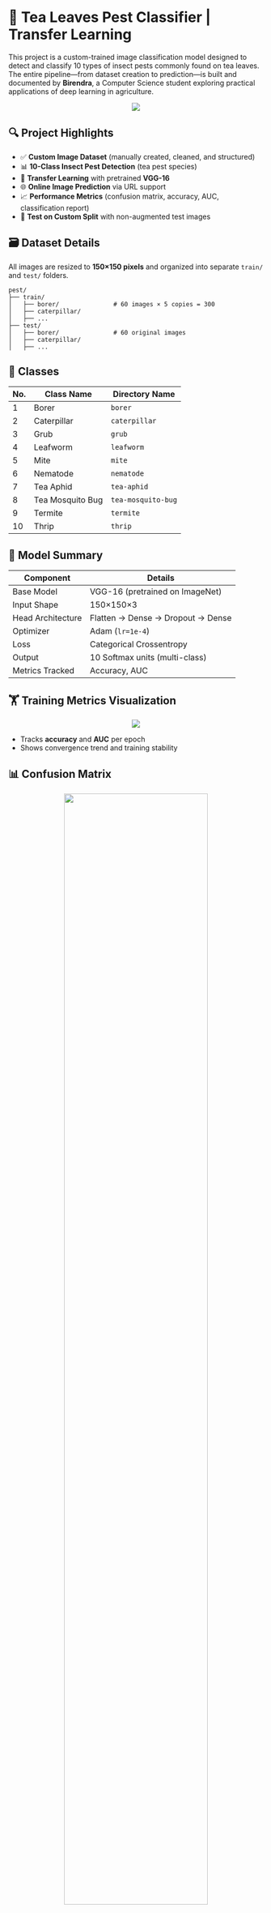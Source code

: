 # 🐛 Tea Leaves Pest Classifier | Transfer Learning

This project is a custom-trained image classification model designed to detect and classify 10 types of insect pests commonly found on tea leaves. The entire pipeline—from dataset creation to prediction—is built and documented by **Birendra**, a Computer Science student exploring practical applications of deep learning in agriculture.

<div align="center">
  <img src="./assets/Visual_Sample_of_Each_Class.png"/>
</div>


## 🔍 Project Highlights

- ✅ **Custom Image Dataset** (manually created, cleaned, and structured)
- 📊 **10-Class Insect Pest Detection** (tea pest species)
- 🔁 **Transfer Learning** with pretrained **VGG-16**
- 🌐 **Online Image Prediction** via URL support
- 📈 **Performance Metrics** (confusion matrix, accuracy, AUC, classification report)
- 🧪 **Test on Custom Split** with non-augmented test images


## 🗃️ Dataset Details

All images are resized to **150×150 pixels** and organized into separate `train/` and `test/` folders.

```
pest/
├── train/
│   ├── borer/               # 60 images × 5 copies = 300
│   ├── caterpillar/
│   ├── ...
├── test/
│   ├── borer/               # 60 original images
│   ├── caterpillar/
│   ├── ...

```

## 🐞 Classes

| No. | Class Name       | Directory Name     |
| --- | ---------------- | ------------------ |
| 1   | Borer            | `borer`            |
| 2   | Caterpillar      | `caterpillar`      |
| 3   | Grub             | `grub`             |
| 4   | Leafworm         | `leafworm`         |
| 5   | Mite             | `mite`             |
| 6   | Nematode         | `nematode`         |
| 7   | Tea Aphid        | `tea-aphid`        |
| 8   | Tea Mosquito Bug | `tea-mosquito-bug` |
| 9   | Termite          | `termite`          |
| 10  | Thrip            | `thrip`            |

## 🧠 Model Summary

| Component         | Details                           |
| ----------------- | --------------------------------- |
| Base Model        | VGG-16 (pretrained on ImageNet)   |
| Input Shape       | 150×150×3                         |
| Head Architecture | Flatten → Dense → Dropout → Dense |
| Optimizer         | Adam (`lr=1e-4`)                  |
| Loss              | Categorical Crossentropy          |
| Output            | 10 Softmax units (multi-class)    |
| Metrics Tracked   | Accuracy, AUC                     |

## 🏋️ Training Metrics Visualization

<div align="center">
  <img src="./assets/training_accuracy_auc.png"/>
</div>

* Tracks **accuracy** and **AUC** per epoch
* Shows convergence trend and training stability

## 📊 Confusion Matrix

<div align="center">
  <img src="./assets/confusion_matrix.png" width="75%"/>
</div>

* Clear breakdown of model predictions
* Helps identify class-level confusion or imbalance

## 📋 Classification Report

```
Classification Report:
                   precision    recall  f1-score   support

        nematode       1.00      1.00      1.00        79
tea-mosquito-bug       1.00      1.00      1.00        78
     caterpillar       1.00      1.00      1.00        78
        leafworm       1.00      1.00      1.00        73
            grub       1.00      1.00      1.00        75
           borer       1.00      1.00      1.00        65
            mite       1.00      1.00      1.00        78
           thrip       1.00      1.00      1.00        54
       tea-aphid       1.00      1.00      1.00        65
         termite       1.00      1.00      1.00        75

        accuracy                           1.00       720
       macro avg       1.00      1.00      1.00       720
    weighted avg       1.00      1.00      1.00       720
```

* Includes **precision**, **recall**, and **F1-score**
* Offers class-wise insights into performance

## 🎯 ROC Curve (One-vs-Rest)

<div align="center">
  <img src="./assets/roc_curve.png" width="75%"/>
</div>

* Multi-class ROC curves (One-vs-Rest strategy)
* Evaluates discriminative power of each class boundary

## 🎲 Random Prediction `predict_random()`

This function selects a **random image** from the test set, makes a prediction, and visualizes the result with a **probability bar chart**.

```python
predict_random()
```

* Displays: predicted class, confidence scores, image preview

### 📸 Output Preview
<img src="./assets/demo_random_prediction.png"/>

## 📂 Predict from Test Directory `predict(...)`

You can directly predict any image from the dataset using a path:

```python
predict("/kaggle/input/tea-leaves-pest-dataset/TeaLeavesPest-Dataset/pest/test/grub/grub_07.jpg")
```

* Accepts any image path
* Outputs class prediction + confidence visualization

### 📸 Output Preview
<img src="./assets/demo_direct_path_prediction.png"/>

## 🖼️ Visual Prediction Grid (12 Random Test Images)

This section demonstrates how the trained model performs on 12 randomly selected images from the **test** directory. Each image is shown alongside its **predicted** and **true** class. If the prediction is correct, the label is shown in **green**; otherwise, in **red**.

✅ **Correct Prediction**
❌ **Incorrect Prediction**

```python
# Automatically samples 12 test images and compares predictions
# Displays each image with predicted and true label

# (See full implementation inside the notebook)
```

### 📸 Output Preview

<p align="center">
  <img src="./assets/demo_prediction_grid.png" alt="Visual Prediction Grid"/>
</p>



## 🌐 Predict from Online Image

You can predict using **any internet image URL**:

```python
url = "https://www.holderspestsolutions.com/wp-content/uploads/2015/11/termites.jpg"
predict_from_url(url, model, class_names)
```

**Result**:

* Top prediction
* Full probability graph (bar chart)
* Image preview

### 📸 Output Preview

<img src="./assets/url_img_prediction_demo.png"/>

## 📚 How to Use

This repo is designed to be run **directly in Kaggle or Colab**.
<a href="https://www.kaggle.com/code/birendranathnandi/tealeaves-pest-classifier-transfer-learning" target="_blank"><img align="left" alt="Kaggle" title="Open in Kaggle" src="https://kaggle.com/static/images/open-in-kaggle.svg"></a>

### ▶️ Steps

1. Open `tea-leaves-pest-classifier-transfer-learning.ipynb` in [Kaggle](https://www.kaggle.com/) or [Google Colab](https://colab.research.google.com/).
2. Make sure the [Tea Leaves Pest - Dataset](https://www.kaggle.com/datasets/birendra41/tea-leaves-pest-dataset) dataset folder is available via Kaggle dataset or uploaded to Colab.
3. Run the notebook cells in order.
4. Optionally, use the final prediction cell to test any web image.


## 📜 License

This project is licensed under **Apache 2.0 License**.
You’re welcome to reuse the notebook, dataset, and model structure with credit.

## 🤝 Acknowledgments

* TensorFlow/Keras for VGG-16
* Matplotlib & scikit-learn for visualization
* PIL & Requests for web image processing

---

*Author: [Birendra Nath Nandi](https://www.linkedin.com/in/birendra-nath-nandi/)*  
*Date: July 2025*  
*License: Apache 2.0*
